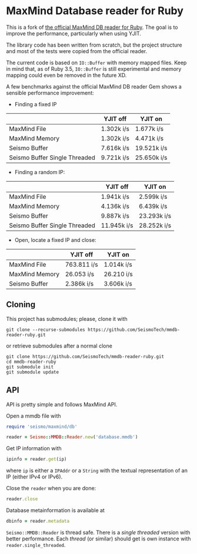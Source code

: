 MaxMind Database reader for Ruby
======================================================================

This is a fork of [the official MaxMind DB reader for Ruby](
https://github.com/maxmind/MaxMind-DB-Reader-ruby).
The goal is to improve the performance, particularly when using YJIT.

The library code has been written from scratch,
but the project structure and most of the tests were copied from the official
reader.

The current code is based on `IO::Buffer` with memory mapped files.
Keep in mind that, as of Ruby 3.5, `IO::Buffer` is still experimental
and memory mapping could even be removed in the future XD.

A few benchmarks against the official MaxMind DB reader Gem shows
a sensible performance improvement:

- Finding a fixed IP

| | YJIT off | YJIT on |
|-|-|-|
|MaxMind File                 | 1.302k i/s | 1.677k i/s |
|MaxMind Memory               | 1.302k i/s | 4.471k i/s |
|Seismo Buffer                | 7.616k i/s | 19.521k i/s |
|Seismo Buffer Single Threaded| 9.721k i/s | 25.650k i/s |

- Finding a random IP:

| | YJIT off | YJIT on |
|-|-|-|
|MaxMind File                 |  1.941k i/s |  2.599k i/s |
|MaxMind Memory               |  4.136k i/s |  6.439k i/s |
|Seismo Buffer                |  9.887k i/s | 23.293k i/s |
|Seismo Buffer Single Threaded| 11.945k i/s | 28.252k i/s |

- Open, locate a fixed IP and close:

| | YJIT off | YJIT on |
|-|-|-|
|MaxMind File  | 763.811 i/s | 1.014k i/s |
|MaxMind Memory|  26.053 i/s | 26.210 i/s |
|Seismo Buffer |  2.386k i/s | 3.606k i/s |


Cloning
----------------------------------------------------------------------

This project has submodules; please, clone it with
```
git clone --recurse-submodules https://github.com/SeismoTech/mmdb-reader-ruby.git
```
or retrieve submodules after a normal clone
```
git clone https://github.com/SeismoTech/mmdb-reader-ruby.git
cd mmdb-reader-ruby
git submodule init
git submodule update
```


API
----------------------------------------------------------------------

API is pretty simple and follows MaxMind API.

Open a mmdb file with
```ruby
require 'seismo/maxmind/db'

reader = Seismo::MMDB::Reader.new('database.mmdb')
```
Get IP information with
```ruby
ipinfo = reader.get(ip)
```
where `ip` is either a `IPAddr` or a `String` with the textual representation
of an IP (either IPv4 or IPv6).

Close the `reader` when you are done:
```ruby
reader.close
```

Database metainformation is available at
```ruby
dbinfo = reader.metadata
```

`Seismo::MMDB::Reader` is thread safe.
There is a *single threaded* version with better performance.
Each *thread* (or similar) should get is own instance with 
`reader.single_threaded`.
